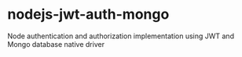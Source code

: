 # nodejs-jwt-auth-mongo
Node authentication and authorization implementation using JWT and Mongo database native driver 

